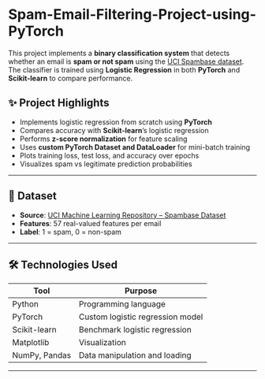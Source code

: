 # Spam-Email-Filtering-Project-using-PyTorch

This project implements a **binary classification system** that detects whether an email is **spam or not spam** using the [UCI Spambase dataset](https://archive.ics.uci.edu/ml/datasets/spambase). The classifier is trained using **Logistic Regression** in both **PyTorch** and **Scikit-learn** to compare performance.

## ✨ Project Highlights

- Implements logistic regression from scratch using **PyTorch**
- Compares accuracy with **Scikit-learn**’s logistic regression
- Performs **z-score normalization** for feature scaling
- Uses **custom PyTorch Dataset and DataLoader** for mini-batch training
- Plots training loss, test loss, and accuracy over epochs
- Visualizes spam vs legitimate prediction probabilities

---

## 📂 Dataset

- **Source**: [UCI Machine Learning Repository – Spambase Dataset](https://archive.ics.uci.edu/ml/datasets/spambase)
- **Features**: 57 real-valued features per email
- **Label**: 1 = spam, 0 = non-spam

---

## 🛠️ Technologies Used

| Tool           | Purpose                          |
|----------------|----------------------------------|
| Python         | Programming language             |
| PyTorch        | Custom logistic regression model |
| Scikit-learn   | Benchmark logistic regression    |
| Matplotlib     | Visualization                    |
| NumPy, Pandas  | Data manipulation and loading    |

---
